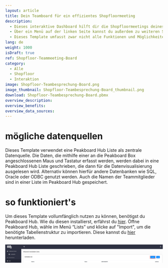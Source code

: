 ```yaml
---
layout: article
title: Dein Teamboard für ein effizientes Shopfloormeeting
description: 
  - Dieses interaktive Dashboard hilft dir die Shopfloormeetings deines Teams zu digitalisieren und so deine Shopfloor Management Prozesse zu verbessern. Dabei behältst du stets den Überblick über alle offenen Aufgaben deines Teams. Mit dem Dashboard kannst du neue Aufgaben anlegen und diese einzelnen Teammitgliedern zuordnen, bestehende Aufgaben anpassen, wenn diese sich beispielsweise in einem neuen Bearbeitungsstatus befinden, sowie Aufgaben abschließen oder löschen. Das Dashboard wird dabei mit Maus und Tastatur, welche an die Peakboard Box angeschlossen werden, bedient. Die erfassten Daten werden in einer Liste in Peakboard Hub gespeichert und persistiert. So können die erfassten Daten auch für langfristige Auswertungen deiner Produktion herangezogen werden.
  - Über ein Menü auf der linken Seite kannst du außerdem zu weiteren Screens navigieren, welche beliebige wichtige Produktionskennzahlen für dein Shopfloormeeting anzeigen. Im Template wurden diese Screens exemplarisch mit Informationen wichtigen KPIs in der Produktion, wie z.B. Sicherheits- & Qualitätskennzahlen sowie OEE Werten versehen.
  - Dieses Template umfasst zwar nicht alle Funktionen und Möglichkeiten, welche eine komplexere digitale Shopfloor Management Software mit sich bringen würde, jedoch hast du mit Peakboard die Möglichkeit, ohne großen IT-Aufwand und Vorwissen dein Shopfloor Board speziell auf die Anforderungen deines Teams maßzuschneidern. Unser [Consulting-Team](https://peakboard.com/produkt/consulting/) unterstützt dich hierbei gerne.
lang: de
weight: 1000
isDraft: true
ref: Shopfloor-Teammeeting-Board
category:
  - Alle
  - Shopfloor
  - Interaktion
image: Shopfloor-Teambesprechung-Board.png
image_thumbnail: Shopfloor-Teambesprechung-Board_thumbnail.png
download: Shopfloor-Teambesprechung-Board.pbmx
overview_description:
overview_benefits:
overview_data_sources:
---
```

# mögliche datenquellen
Dieses Template verwendet eine Peakboard Hub Liste als zentrale Datenquelle. Die Daten, die mithilfe einer an die Peakboard Box angeschlossenen Maus und Tastatur erfasst werden, werden dabei in eine Peakboard Hub Liste geschrieben, die dann für die Datenvisualisierung ausgelesen wird. Alternativ können hierfür andere Datenbanken wie SQL, Oracle oder ODBC genutzt werden. Auch die Namen der Teammitglieder sind in einer Liste im Peakboard Hub gespeichert.

# so funktioniert's
Um dieses Template vollumfänglich nutzen zu können, benötigst du Peakboard Hub. Wie du diesen installierst, erfährst du [hier](https://help.peakboard.com/hub/de-hub_installation.html). Öffne Peakboard Hub, wähle im Menü “Lists” und klicke auf "Import", um die benötigte Tabellenstruktur zu importieren. Diese kannst du <a href="QualityData.txt" class="inline" download>hier</a> herunterladen. 

![](img/peakboard-hub-lists.png)
